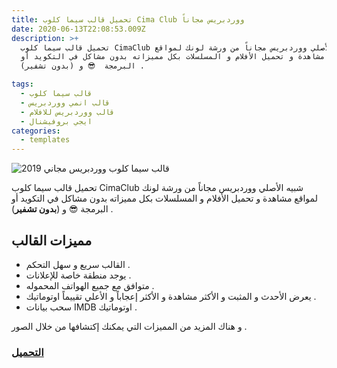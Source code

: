 ```yaml
---
title: تحميل قالب سيما كلوب Cima Club ووردبريس مجاناً
date: 2020-06-13T22:08:53.009Z
description: >+
  تحميل قالب سيما كلوب CimaClub شبيه الأصلي ووردبريس مجاناً من ورشة لونك لمواقع
  مشاهدة و تحميل الأفلام و المسلسلات بكل مميزاته بدون مشاكل في التكويد أو
  البرمجة  😎 و (بدون تشفير) .

tags:
  - قالب سيما كلوب
  - قالب انمي ووردبريس
  - قالب ووردبريس للافلام
  - ايجي بروفيشنال
categories:
  - templates
---
```

<!--StartFragment-->

![قالب سيما كلوب ووردبريس مجاني 2019](https://1.bp.blogspot.com/-lHZ21p9iaxM/XOqkDP-zFII/AAAAAAAAGSs/nV-4Y7uE054UxVABslKZuO7KZ-rP3BMoACLcBGAs/s1600/Capture.PNG)

تحميل قالب سيما كلوب CimaClub شبيه الأصلي ووردبريس مجاناً من ورشة لونك لمواقع مشاهدة و تحميل الأفلام و المسلسلات بكل مميزاته بدون مشاكل في التكويد أو البرمجة 😎 و (**بدون تشفير**) .

## مميزات القالب

* القالب سريع و سهل التحكم .
* يوجد منطقة خاصة للإعلانات .
* متوافق مع جميع الهواتف المحموله .
* يعرض الأحدث و المثبت و الأكثر مشاهدة و الأكثر إعجاباً و الأعلي تقييماً اوتوماتيك .
* سحب بيانات IMDB اوتوماتيك .

و هناك المزيد من المميزات التي يمكنك إكتشافها من خلال الصور .

### [التحميل](https://www.mediafire.com/file/xk5wkiw8ua1kobn/yourcolor.net-cimaclub-theme.zip/file)

<!--EndFragment-->
